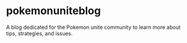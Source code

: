 # pokemonuniteblog
A blog dedicated for the Pokemon unite community to learn more about tips, strategies, and issues. 
